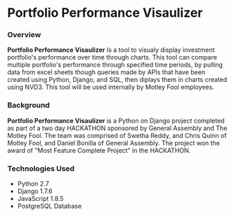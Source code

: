 Portfolio Performance Visaulizer
=======

### Overview 
**Portfolio Performance Visaulizer** Is a tool to visualy display investment portfolio's performance over time through charts. This tool can compare multiple portfolio's performance through specified time periods, by pulling data from excel sheets though queries made by APIs that have been created using Python, Django, and SQL, then diplays them in charts created using NVD3. This tool will be used internally by Motley Fool employees.


### Background 
**Portfolio Performance Visaulizer** is a Python on Django project completed as part of a two day HACKATHON sponsored by General Assembly and The Motley Fool. The team was comprised of Swetha Reddy, and Chris Quinn of Motley Fool, and 
Daniel Bonilla of General Assembly. The project won the award of "Most Feature Complete Project" in the HACKATHON.

### Technologies Used
* Python 2.7
* Django 1.7.6
* JavaScript 1.8.5
* PostgreSQL Database

